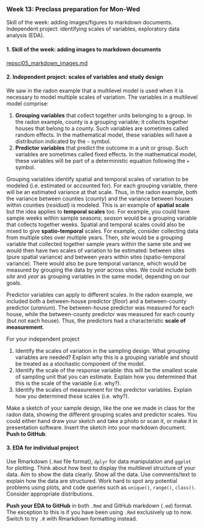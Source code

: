 ### Week 13: Preclass preparation for Mon-Wed

Skill of the week: adding images/figures to markdown documents. Independent project: identifying scales of variables, exploratory data analysis (EDA).



#### 1. Skill of the week: adding images to markdown documents

[repsci05_markdown_images.md](skills_tutorials/repsci05_markdown_images.md)




#### 2. Independent project: scales of variables and study design

We saw in the radon example that a multilevel model is used when it is necessary to model multiple scales of variation. The variables in a multilevel model comprise:

1. **Grouping variables** that collect together units belonging to a group. In the radon example, county is a grouping variable; it collects together houses that belong to a county. Such variables are sometimes called random effects. In the mathematical model, these variables will have a distribution indicated by the `~` symbol.
2. **Predictor variables** that predict the outcome in a unit or group. Such variables are sometimes called fixed effects. In the mathematical model, these variables will be part of a deterministic equation following the `=` symbol.

Grouping variables identify spatial and temporal scales of variation to be modeled (i.e. estimated or accounted for). For each grouping variable, there will be an estimated variance at that scale. Thus, in the radon example, both the variance between counties (*county*) and the variance between houses within counties (*residual*) is modeled. This is an example of **spatial scale** but the idea applies to **temporal scales** too. For example, you could have sample weeks within sample seasons; *season* would be a grouping variable that collects together weeks. Spatial and temporal scales could also be mixed to give **spatio-temporal** scales. For example, consider collecting data from multiple sites over multiple years. Then, *site* would be a grouping variable that collected together sample years within the same site and we would then have two scales of variation to be estimated: between sites (pure spatial variance) and between years within sites (spatio-temporal variance). There would also be pure temporal variance, which would be measured by grouping the data by *year* across sites. We could include both *site* and *year* as grouping variables in the same model, depending on our goals.

Predictor variables can apply to different scales. In the radon example, we included both a between-house predictor (*floor*) and a between-county predictor (*uranium*). The between-house predictor was measured for each house, while the between-county predictor was measured for each county (but not each house). Thus, the predictors had a characteristic **scale of measurement**.

For your independent project

1. Identify the scales of variation in the sampling design. What grouping variables are needed? Explain why this is a grouping variable and should be treated as a stochastic component of the model.
2. Identify the scale of the response variable: this will be the smallest scale of sampling unit that you can estimate. Explain how you determined that this is the scale of the variable (i.e. why?).
3. Identify the scales of measurement for the predictor variables. Explain how you determined these scales (i.e. why?).

Make a sketch of your sample design, like the one we made in class for the radon data, showing the different grouping scales and predictor scales. You could either hand draw your sketch and take a photo or scan it, or make it in presentation software. Insert the sketch into your markdown document. **Push to GitHub**.



#### 3. EDA for individual project

Use Rmarkdown (`.Rmd` file format), `dplyr` for data manipulation and `ggplot` for plotting. Think about how best to display the multilevel structure of your data. Aim to show the data clearly. Show all the data. Use comments/text to explain how the data are structured. Work hard to spot any potential problems using plots, and code queries such as `unique()`, `range()`, `class()`. Consider appropriate distributions.

**Push your EDA to GitHub** in both `.Rmd` and GitHub markdown (`.md`) format.  The exception to this is if you have been using `.Rmd` exclusively up to now. Switch to try `.R` with Rmarkdown formatting instead.
